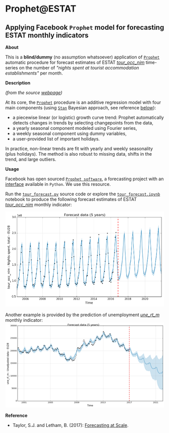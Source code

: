 Prophet@ESTAT
=============

Applying Facebook `Prophet` model for forecasting ESTAT monthly indicators
---

**About**

This is a **blind/dummy** (no assumption whatsoever) application of  [`Prophet`](https://facebookincubator.github.io/prophet/) automatic procedure for forecast estimates of ESTAT [*tour_occ_nim*](http://appsso.eurostat.ec.europa.eu/nui/show.do?dataset=tour_occ_nim&lang=en) time-series on the number of *"nights spent at tourist accommodation establishments"* per month.

**Description**

*(from the source [webpage](https://research.fb.com/prophet-forecasting-at-scale/))*

At its core, the [`Prophet`](https://facebookincubator.github.io/prophet/) procedure is an additive regression model with four main components (using [`Stan`](http://mc-stan.org/) Bayesian approach, see reference [below](#Reference)):
* a piecewise linear (or logistic) growth curve trend: Prophet automatically detects changes in trends by selecting changepoints from the data,
* a yearly seasonal component modeled using Fourier series,
* a weekly seasonal component using dummy variables,
* a user-provided list of important holidays.

In practice, non-linear trends are fit with yearly and weekly seasonality (plus holidays). The method is also robust to missing data, shifts in the trend, and large outliers.

**Usage**

Facebook has open sourced  [`Prophet software`](https://github.com/facebookincubator/prophet), a forecasting project with an [interface](https://pypi.python.org/pypi/fbprophet/) available in `Python`. We use this resource. 

Run the [`tour_forecast.py`](tour_forecast.py) source code or explore the [`tour_forecast.ipynb`](tour_forecast.ipynb) notebook to produce the following forecast estimates of ESTAT [*tour_occ_nim*](http://appsso.eurostat.ec.europa.eu/nui/show.do?dataset=tour_occ_nim&lang=en) monthly indicator:

<img src="tour_occ_nim_predict.png" alt="tour_occ_nim prediction" width="800">

Another example is provided by the prediction of unemployment [*une_rt_m*](http://appsso.eurostat.ec.europa.eu/nui/show.do?dataset=une_rt_m&lang=en) monthly indicator:
<img src="une_rt_m_predict.png" alt="une_rt_m prediction" width="800">

**<a name="Reference"></a>Reference**

* Taylor, S.J. and Letham, B. (2017): [Forecasting at Scale](https://facebookincubator.github.io/prophet/static/prophet_paper_20170113.pdf).

